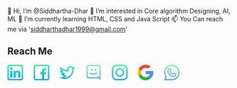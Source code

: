 👋 Hi, I’m @Siddhartha-Dhar
👀 I’m interested in Core algorithm Designing, AI, ML
🌱 I’m currently learning HTML, CSS and Java Script
📫 You Can reach me via 'siddharthadhar1999@gmail.com'

## Reach Me

<a href="https://www.linkedin.com/in/siddcode99/" target="_blank">
<img src="Resource_Logo/linkedin.png", height="35" width="auto" alt="Linked_In"></img></a>
&nbsp;&nbsp;&nbsp;&nbsp;

<a href="https://www.facebook.com/siddhartha.dhar.754/" target="_blank">
<img src="Resource_Logo/facebook.png" height="35" width="auto" alt="Facebook"></img></a>
&nbsp;&nbsp;&nbsp;&nbsp;

<a href="https://twitter.com/sidd21thebuddha" target="_blank">
<img src="Resource_Logo/twitter.png" height="35" width="auto" alt="Twitter"></img></a>
&nbsp;&nbsp;&nbsp;&nbsp;

<a href="https://discord.com/users/791689205264547860" target="_blank">
<img src="Resource_Logo/discord.png" height="35" width="auto" alt="Discord"></img></a>
&nbsp;&nbsp;&nbsp;&nbsp;

<a href="https://www.instagram.com/siddhartha.dhar/" target="_blank">
<img src="Resource_Logo/instagram.png" height="35" width="auto" alt="Instagram"></img></a>
&nbsp;&nbsp;&nbsp;&nbsp;

<a href="mailto:siddharthadhar1999@gmail.com" target="_blank">
<img src="Resource_Logo/mail.png" height="35" width="auto" alt="Email"></img></a>
&nbsp;&nbsp;&nbsp;&nbsp;

<a href="https://wa.me/+919836257946" target="_blank">
<img src="Resource_Logo/whatsapp.png" height="35" width="auto" alt="Whatsapp"></img></a>

<!---
Siddhartha1999/Siddhartha1999 is a ✨ special ✨ repository because its `README.md` (this file) appears on your GitHub profile.
You can click the Preview link to take a look at your changes.
--->
